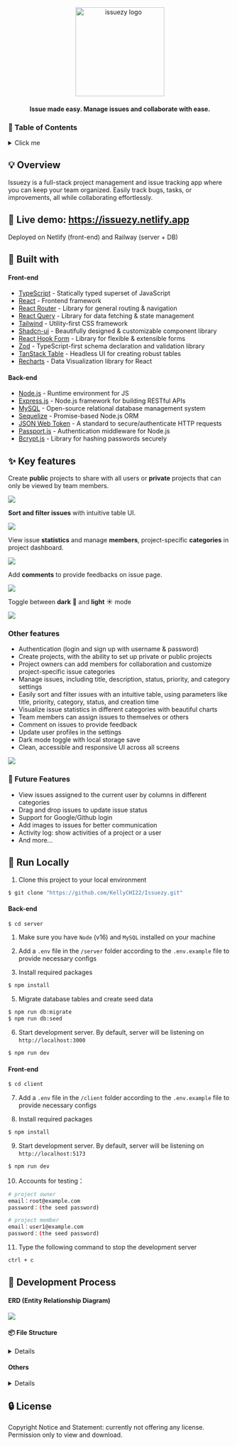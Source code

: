 <div align="center">
  <img width="200" src="client/public/logo-light.png" alt="issuezy logo">

#### Issue made easy. Manage issues and collaborate with ease.

</div>

### 📜 Table of Contents

<details>
<summary>Click me</summary>

- [💡 Overview](#-overview)
- [👀 Live demo: https://issuezy.netlify.app](#-live-demo-httpsissuezynetlifyapp)
- [🧩 Built with](#-built-with)
  - [Front-end](#front-end)
  - [Back-end](#back-end)
- [✨ Key features](#-key-features)
  - [Other features](#other-features)
  - [🤔 Future Features](#-future-features)
- [🚀 Run Locally](#-run-locally)
  - [Back-end](#back-end-1)
  - [Front-end](#front-end-1)
- [🤯 Development Process](#-development-process)
  - [ERD (Entity Relationship Diagram)](#erd-entity-relationship-diagram)
  - [📦 File Structure](#-file-structure)
  - [Others](#others)
- [🔒 License](#-license)

</details>

## 💡 Overview

Issuezy is a full-stack project management and issue tracking app where you can keep your team organized. Easily track bugs, tasks, or improvements, all while collaborating effortlessly.

## 👀 Live demo: https://issuezy.netlify.app

Deployed on Netlify (front-end) and Railway (server + DB)

## 🧩 Built with

#### Front-end

- [TypeScript]() - Statically typed superset of JavaScript
- [React](https://react.dev/) - Frontend framework
- [React Router](https://reactrouter.com/) - Library for general routing & navigation
- [React Query](https://tanstack.com/query/v4/docs/react/overview) - Library for data fetching & state management
- [Tailwind](https://tailwindcss.com/) - Utility-first CSS framework
- [Shadcn-ui](https://ui.shadcn.com/) - Beautifully designed & customizable component library
- [React Hook Form](https://react-hook-form.com/) - Library for flexible & extensible forms
- [Zod]() - TypeScript-first schema declaration and validation library
- [TanStack Table]() - Headless UI for creating robust tables
- [Recharts]() - Data Visualization library for React

#### Back-end

- [Node.js](https://nodejs.org/en/) - Runtime environment for JS
- [Express.js](https://expressjs.com/) - Node.js framework for building RESTful APIs
- [MySQL]() - Open-source relational database management system
- [Sequelize]() - Promise-based Node.js ORM
- [JSON Web Token](https://jwt.io/) - A standard to secure/authenticate HTTP requests
- [Passport.js]() - Authentication middleware for Node.js
- [Bcrypt.js](https://www.npmjs.com/package/bcryptjs) - Library for hashing passwords securely

## ✨ Key features

Create **public** projects to share with all users or **private** projects that can only be viewed by team members.

![](client/public/screenshots/issuezy-demo1.gif)

**Sort and filter issues** with intuitive table UI.

![](client/public/screenshots/issuezy-demo2.gif)

View issue **statistics** and manage **members**, project-specific **categories** in project dashboard.

![](client/public/screenshots/issuezy-demo3.gif)

Add **comments** to provide feedbacks on issue page.

![](client/public/screenshots/issuezy-demo4.gif)

Toggle between **dark** 🌙 and **light** ☀️ mode

![](client/public/screenshots/issuezy-demo5.gif)

### Other features

- Authentication (login and sign up with username & password)
- Create projects, with the ability to set up private or public projects
- Project owners can add members for collaboration and customize project-specific issue categories
- Manage issues, including title, description, status, priority, and category settings
- Easily sort and filter issues with an intuitive table, using parameters like title, priority, category, status, and creation time
- Visualize issue statistics in different categories with beautiful charts
- Team members can assign issues to themselves or others
- Comment on issues to provide feedback
- Update user profiles in the settings
- Dark mode toggle with local storage save
- Clean, accessible and responsive UI across all screens

![](client/public/screenshots/mobile.png)

### 🤔 Future Features

- View issues assigned to the current user by columns in different categories
- Drag and drop issues to update issue status
- Support for Google/Github login
- Add images to issues for better communication
- Activity log: show activities of a project or a user
- And more...

## 🚀 Run Locally

1. Clone this project to your local environment

```bash
$ git clone "https://github.com/KellyCHI22/Issuezy.git"
```

#### Back-end

```bash
$ cd server
```

1. Make sure you have `Node` (v16) and `MySQL` installed on your machine
2. Add a `.env` file in the `/server` folder according to the `.env.example` file to provide necessary configs

3. Install required packages

```bash
$ npm install
```

5. Migrate database tables and create seed data

```bash
$ npm run db:migrate
$ npm run db:seed
```

6. Start development server. By default, server will be listening on `http://localhost:3000`

```bash
$ npm run dev
```

#### Front-end

```bash
$ cd client
```

7. Add a `.env` file in the `/client` folder according to the `.env.example` file to provide necessary configs

8. Install required packages

```bash
$ npm install
```

9. Start development server. By default, server will be listening on `http://localhost:5173`

```bash
$ npm run dev
```

10. Accounts for testing：

```bash
# project owner
email：root@example.com
password：(the seed password)

# project member
email：user1@example.com
password：(the seed password)
```

11. Type the following command to stop the development server

```bash
ctrl + c
```

## 🤯 Development Process

#### ERD (Entity Relationship Diagram)

![](client/public/ERD.png)

#### 📦 File Structure

<details>
<summary>Details</summary>

```
/client
-- public
-- src
  |__ App.tsx
  |__ assets
  |__ components
    |__ ui
    |__ layout
  |__ features
    |__ auth
    |__ categories
    |__ comments
    |__ issues
    |__ projects
    |__ users
  |__ lib
  |__ providers
  |__ routes
  |__ utils
```

```
/server
|__ app.js
|__ config
|__ controllers
|__ helpers
|__ middlewares
|__ migrations
|__ models
|__ routes
|__ seeders
|__ services
```

</details>

#### Others

<details>
<summary>Details</summary>

![](client/public/screenshots/postman.png)

</details>

## 🔒 License

Copyright Notice and Statement: currently not offering any license. Permission only to view and download.
